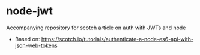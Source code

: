 # node-jwt
Accompanying repository for scotch article on auth with JWTs and node

  - Based on: https://scotch.io/tutorials/authenticate-a-node-es6-api-with-json-web-tokens
